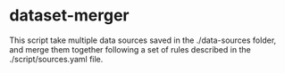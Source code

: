 ﻿# dataset-merger
 
This script take multiple data sources saved in the ./data-sources folder, and merge them together following a set of rules described in the ./script/sources.yaml file.
